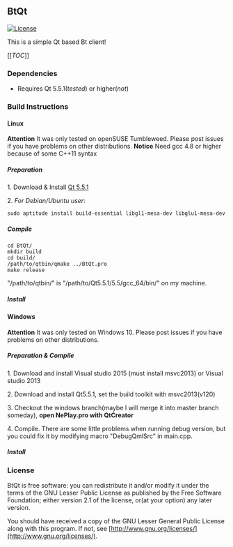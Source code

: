 BtQt
-----------
[![License](https://img.shields.io/badge/license-LGPLv2.1%2B-blue.svg)](http://www.gnu.org/licenses/old-licenses/lgpl-2.1.html)

This is a simple Qt based Bt client!

[[_TOC_]]

### Dependencies

+ Requires Qt 5.5.1(*tested*) or higher(*not*)

### Build Instructions 

#### Linux

**Attention**   It was only tested on openSUSE Tumbleweed. Please post issues if you have problems on other distributions.
**Notice**      Need gcc 4.8 or higher because of  some C++11 syntax

##### **Preparation**

1\. Download & Install [Qt 5.5.1](http://download.qt.io/archive/qt/5.5/5.5.1/)

2\. 
*For Debian/Ubuntu user*:

```
sudo aptitude install build-essential libgl1-mesa-dev libglu1-mesa-dev
```

##### **Compile**

```
cd BtQt/
mkdir build
cd build/
/path/to/qtbin/qmake ../BtQt.pro
make release
```

"/path/to/qtbin/" is "/path/to/Qt5.5.1/5.5/gcc_64/bin/" on my machine.

##### **Install**


#### Windows

**Attention**   It was only tested on Windows 10. Please post issues if you have problems on other distributions.

##### **Preparation & Compile**

1\. Download and install Visual studio 2015 (must install msvc2013) or Visual studio 2013

2\. Download and install Qt5.5.1, set the build toolkit with msvc2013(v120)

3\. Checkout the windows branch(maybe I will merge it into master branch someday), **open NePlay.pro with QtCreator**

4\. Compile. There are some little problems when running debug version, but you could fix it by modifying macro "DebugQmlSrc" in main.cpp.


##### **Install**


### License

BtQt is free software: you can redistribute it and/or modify it under the terms of the GNU Lesser Public License as published by the Free Software Foundation; either version 2.1 of the license, or(at your option) any later version.

You should have received a copy of the GNU Lesser General Public License along with this program. If not, see [http://www.gnu.org/licenses/](http://www.gnu.org/licenses/).
